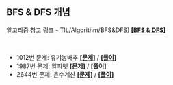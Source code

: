 ## BFS & DFS 개념

알고리즘 참고 링크 - TIL/Algorithm/BFS&DFS) **[[BFS & DFS]](https://github.com/GGamangCoder/TIL/blob/main/Algorithm/BFS%26DFS.md)**

<br>

* 1012번 문제: 유기농배추  **[[문제]](https://www.acmicpc.net/problem/1012)** / **[[풀이]](1012.py)**
* 1987번 문제: 알파벳 **[[문제]](https://www.acmicpc.net/problem/1987)** / **[[풀이]](1987.py)**  
* 2644번 문제: 촌수계산 **[[문제]](https://www.acmicpc.net/problem/2644)** / **[[풀이]](2644.py)**  